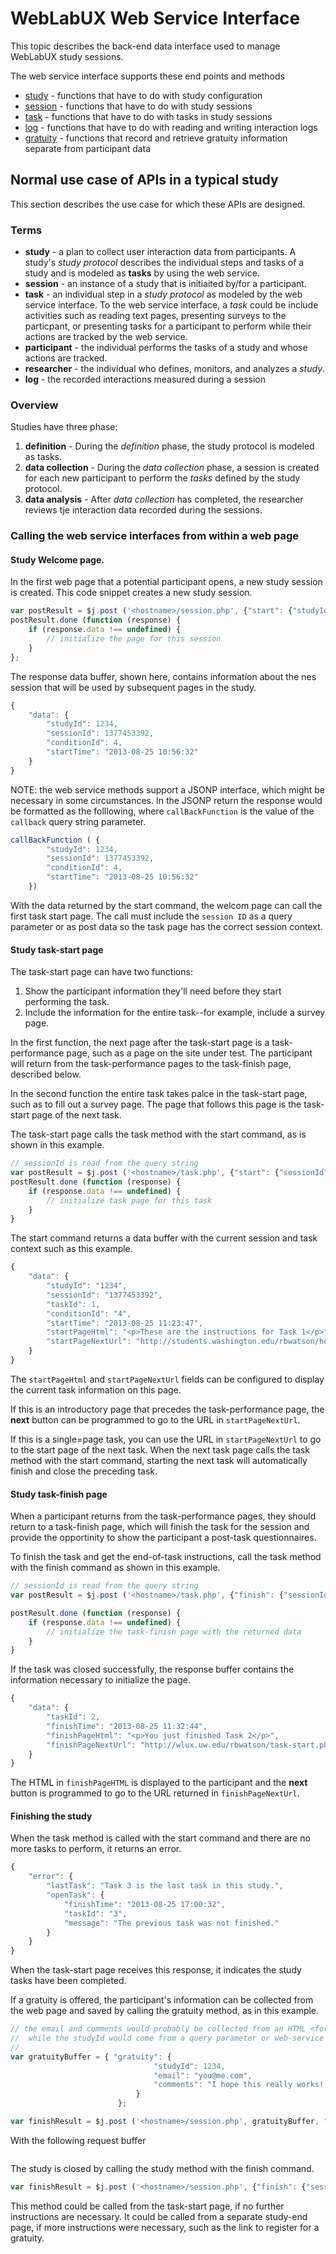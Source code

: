# WebLabUX Web Service Interface
This topic describes the back-end data interface used to manage  WebLabUX study sessions.

The web service interface supports these end points and methods

* [study](study.md) - functions that have to do with study configuration
* [session](session.md) - functions that have to do with study sessions
* [task](task.md) - functions that have to do with tasks in study sessions
* [log](log.md) - functions that have to do with reading and writing interaction logs
* [gratuity](gratuity.md) - functions that record and retrieve gratuity information separate from participant data

## Normal use case of APIs in a typical study

This section describes the use case for which these APIs are designed.

### Terms

* **study** - a plan to collect user interaction data from participants. A study's _study protocol_ describes the individual steps and tasks of a study and is modeled as **tasks** by using the web service.
* **session** - an instance of a study that is initiaited by/for a participant.
* **task** - an individual step in a _study protocol_ as modeled by the web service interface. To the web service interface, a _task_ could be include activities such as reading text pages, presenting surveys to the particpant, or presenting tasks for a participant to perform while their actions are tracked by the web service.
* **participant** - the individual performs the tasks of a study and whose actions are tracked.
* **researcher** - the individual who defines, monitors, and analyzes a _study_.
* **log** - the recorded interactions measured during a session
 
### Overview

Studies have three phase: 

1. **definition** - During the _definition_ phase, the study protocol is modeled as tasks.
2. **data collection** - During the _data collection_ phase, a session is created for each new participant to perform the _tasks_ defined by the study protocol.
3. **data analysis** - After _data collection_ has completed, the researcher reviews tje interaction data recorded during the sessions.

### Calling the web service interfaces from within a web page

#### Study Welcome page.

In the first web page that a potential participant opens, a new study session is created. This code snippet creates a new study session.

```javascript
var postResult = $j.post ('<hostname>/session.php', {"start": {"studyId" : studyId}},"json");
postResult.done (function (response) {
    if (response.data !== undefined) {
        // initialize the page for this session
    }
};
```
The response data buffer, shown here, contains information about the nes session that will be used by subsequent pages in the study.

```javascript
{
    "data": {
        "studyId": 1234,
        "sessionId": 1377453392,
        "conditionId": 4,
        "startTime": "2013-08-25 10:56:32"
    }
}
```
 NOTE: the web service methods support a JSONP interface, which might be necessary in some circumstances. In the JSONP return the response would be formatted as the folllowing, where ```callBackFunction``` is the value of the ```callback``` query string parameter.
```javascript
callBackFunction ( {
        "studyId": 1234,
        "sessionId": 1377453392,
        "conditionId": 4,
        "startTime": "2013-08-25 10:56:32"
    })
```

With the data returned by the start command, the welcom page can call the first task start page. The call must include the ```session ID``` as a query parameter or as post data so the task page has the correct session context.

#### Study task-start page

The task-start page can have two functions:  
1. Show the participant information they'll need before they start performing the task.  
2. Include the information for the entire task--for example, include a survey page.  

In the first function, the next page after the task-start page is a task-performance page, such as a page on the site under test. The participant will return from the task-performance pages to the task-finish page, described below. 

In the second function the entire task takes palce in the task-start page, such as to fill out a survey page. The page that follows this page is the task-start page of the next task.

The task-start page calls the task method with the start command, as is shown in this example.

```javascript
// sessionId is read from the query string
var postResult = $j.post ('<hostname>/task.php', {"start": {"sessionId" : sessionId}},"json");
postResult.done (function (response) {
    if (response.data !== undefined) {
        // initialize task page for this task
    }
}
```
The start command returns a data buffer with the current session and task context such as this example.

```javascript
{
    "data": {
        "studyId": "1234",
        "sessionId": "1377453392",
        "taskId": 1,
        "conditionId": "4",
        "startTime": "2013-08-25 11:23:47",
        "startPageHtml": "<p>These are the instructions for Task 1</p>",
        "startPageNextUrl": "http://students.washington.edu/rbwatson/hearts.html"
    }
}
```
The ```startPageHtml``` and ```startPageNextUrl``` fields can be configured to display the current task information on this page.

If this is an introductory page that precedes the task-performance page, the **next** button can be programmed to go to the URL in ```startPageNextUrl```.

If this is a single=page task, you can use the URL in ```startPageNextUrl``` to go to the start page of the next task. When the next task page calls the task method with the start command, starting the next task will automatically finish and close the preceding task.

#### Study task-finish page

When a participant returns from the task-performance pages, they should return to a task-finish page, which will finish the task for the session and provide the opportinity to show the participant a post-task questionnaires.

To finish the task and get the end-of-task instructions, call the task method with the finish command as shown in this example.

```javascript
// sessionId is read from the query string
var postResult = $j.post ('<hostname>/task.php', {"finish": {"sessionId" : sessionId, "taskId" : -1}},"json");

postResult.done (function (response) {
    if (response.data !== undefined) {
		// initialize the task-finish page with the returned data
    }
}
```
If the task was closed successfully, the response buffer contains the information necessary to initialize the page.

```javascript
{
    "data": {
        "taskId": 2,
        "finishTime": "2013-08-25 11:32:44",
        "finishPageHtml": "<p>You just finished Task 2</p>",
        "finishPageNextUrl": "http://wlux.uw.edu/rbwatson/task-start.php"
    }
}
```
The HTML in ```finishPageHTML``` is displayed to the participant and the **next** button is programmed to go to the URL returned in ```finishPageNextUrl```.

#### Finishing the study

When the task method is called with the start command and there are no more tasks to perform, it returns an error.

```javascript
{
    "error": {
        "lastTask": "Task 3 is the last task in this study.",
        "openTask": {
            "finishTime": "2013-08-25 17:00:32",
            "taskId": "3",
            "message": "The previous task was not finished."
        }
    }
}
```

When the task-start page receives this response, it indicates the study tasks have been completed.

If a gratuity is offered, the participant's information can be collected from the web page and saved by calling the gratuity method, as in this example.

```javascript
// the email and comments would probably be collected from an HTML <form>.
//  while the studyId would come from a query parameter or web-service call.
//
var gratuityBuffer = { "gratuity": {
                                "studyId": 1234,
                                "email": "you@me.com",
                                "comments": "I hope this really works!!!!"
                            }
                        };

var finishResult = $j.post ('<hostname>/session.php', gratuityBuffer, "json");

```
With the following request buffer

```javascript

```

The study is closed by calling the study method with the finish command.

```javascript
var finishResult = $j.post ('<hostname>/session.php', {"finish": {"sessionId" : sessionID}},"json");
```
This method could be called from the task-start page, if no further instructions are necessary. It could be called from a separate study-end page, if more instructions were necessary, such as the link to register for a gratuity.